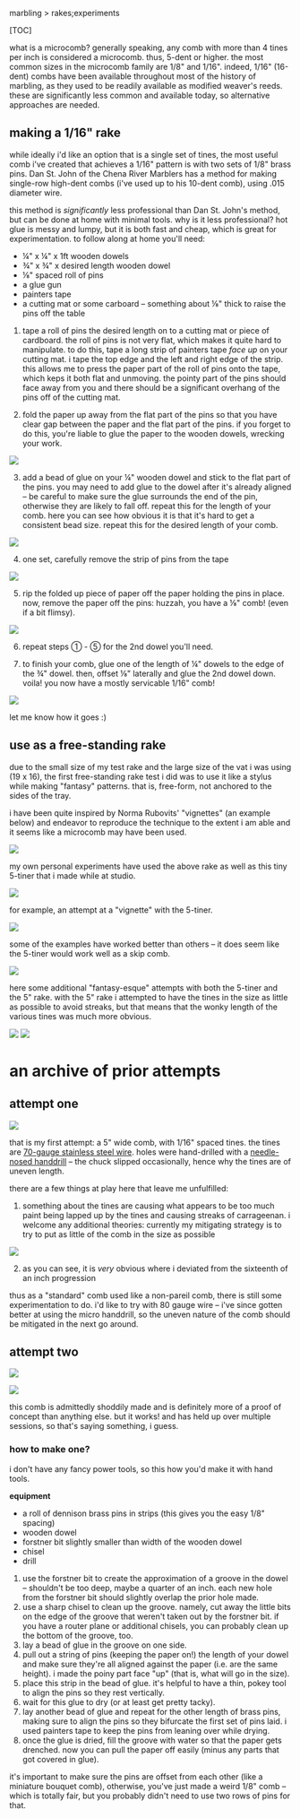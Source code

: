marbling > rakes;experiments

[TOC]

what is a microcomb? generally speaking, any comb with more than 4 tines per inch is considered a microcomb. thus, 5-dent or higher. the most common sizes in the microcomb family are 1/8" and 1/16". indeed, 1/16" (16-dent) combs have been available throughout most of the history of marbling, as they used to be readily available as modified weaver's reeds. these are significantly less common and available today, so alternative approaches are needed.

## making a 1/16" rake

while ideally i'd like an option that is a single set of tines, the most useful comb i've created that achieves a 1/16" pattern is with two sets of 1/8" brass pins. Dan St. John of the Chena River Marblers has a method for making single-row high-dent combs (i've used up to his 10-dent comb), using .015 diameter wire.

this method is _significantly_ less professional than Dan St. John's method, but can be done at home with minimal tools. why is it less professional? hot glue is messy and lumpy, but it is both fast and cheap, which is great for experimentation. to follow along at home you'll need:

- ¼" x ¼" x 1ft wooden dowels
- ¾" x ¾" x desired length wooden dowel
- ⅛" spaced roll of pins
- a glue gun
- painters tape
- a cutting mat or some carboard – something about ⅛" thick to raise the pins off the table

1. tape a roll of pins the desired length on to a cutting mat or piece of cardboard. the roll of pins is not very flat, which makes it quite hard to manipulate. to do this, tape a long strip of painters tape _face up_ on your cutting mat. i tape the top edge and the left and right edge of the strip. this allows me to press the paper part of the roll of pins onto the tape, which keps it both flat and unmoving. the pointy part of the pins should face away from you and there should be a significant overhang of the pins off of the cutting mat.

2. fold the paper up away from the flat part of the pins so that you have clear gap between the paper and the flat part of the pins. if you forget to do this, you're liable to glue the paper to the wooden dowels, wrecking your work.

<picture><source srcset='/images/microcomb-pins-1.avif' type='image/avif'/><source srcset='/images/microcomb-pins-1.jxl' type='image/jxl'/><source srcset='/images/microcomb-pins-1.webp' type='image/webp'/><img src='/images/microcomb-pins-1.jpg' loading='lazy'/></picture>

3. add a bead of glue on your ¼" wooden dowel and stick to the flat part of the pins. you may need to add glue to the dowel after it's already aligned – be careful to make sure the glue surrounds the end of the pin, otherwise they are likely to fall off. repeat this for the length of your comb. here you can see how obvious it is that it's hard to get a consistent bead size. repeat this for the desired length of your comb.

<picture><source srcset='/images/microcomb-pins-2.avif' type='image/avif'/><source srcset='/images/microcomb-pins-2.jxl' type='image/jxl'/><source srcset='/images/microcomb-pins-2.webp' type='image/webp'/><img src='/images/microcomb-pins-2.jpg' loading='lazy'/></picture>

4. one set, carefully remove the strip of pins from the tape

<picture><source srcset='/images/microcomb-pins-3.avif' type='image/avif'/><source srcset='/images/microcomb-pins-3.jxl' type='image/jxl'/><source srcset='/images/microcomb-pins-3.webp' type='image/webp'/><img src='/images/microcomb-pins-3.jpg' loading='lazy'/></picture>

5. rip the folded up piece of paper off the paper holding the pins in place. now, remove the paper off the pins: huzzah, you have a ⅛" comb! (even if a bit flimsy).

<picture><source srcset='/images/microcomb-pins-4.avif' type='image/avif'/><source srcset='/images/microcomb-pins-4.jxl' type='image/jxl'/><source srcset='/images/microcomb-pins-4.webp' type='image/webp'/><img src='/images/microcomb-pins-4.jpg' loading='lazy'/></picture>

6. repeat steps ① - ⑤ for the 2nd dowel you'll need.

7. to finish your comb, glue one of the length of ¼" dowels to the edge of the ¾" dowel. then, offset ⅛" laterally and glue the 2nd dowel down. voila! you now have a mostly servicable 1/16" comb!

<picture><source srcset='/images/microcomb-pins-5.avif' type='image/avif'/><source srcset='/images/microcomb-pins-5.jxl' type='image/jxl'/><source srcset='/images/microcomb-pins-5.webp' type='image/webp'/><img src='/images/microcomb-pins-5.jpg' loading='lazy'/></picture>

let me know how it goes :)

## use as a free-standing rake

due to the small size of my test rake and the large size of the vat i was using (19 x 16), the first free-standing rake test i did was to use it like a stylus while making "fantasy" patterns. that is, free-form, not anchored to the sides of the tray.

i have been quite inspired by Norma Rubovits' "vignettes" (an example below) and endeavor to reproduce the technique to the extent i am able and it seems like a microcomb may have been used.

<picture><source srcset='/images/marbling/norma_rubovits_example.avif' type='image/avif'/><source srcset='/images/marbling/norma_rubovits_example.jxl' type='image/jxl'/><source srcset='/images/marbling/norma_rubovits_example.webp' type='image/webp'/><img src='/images/marbling/norma_rubovits_example.jpg' loading='lazy'/></picture>

my own personal experiments have used the above rake as well as this tiny 5-tiner that i made while at studio.

<picture><source srcset='/images/marbling/microcomb_mini.avif' type='image/avif'/><source srcset='/images/marbling/microcomb_mini.jxl' type='image/jxl'/><source srcset='/images/marbling/microcomb_mini.webp' type='image/webp'/><img src='/images/marbling/microcomb_mini.jpg' loading='lazy'/></picture>

for example, an attempt at a "vignette" with the 5-tiner.

<picture><source srcset='/images/marbling/IMG_20221121_204952.avif' type='image/avif'/><source srcset='/images/marbling/IMG_20221121_204952.jxl' type='image/jxl'/><source srcset='/images/marbling/IMG_20221121_204952.webp' type='image/webp'/><img src='/images/marbling/IMG_20221121_204952.jpg' loading='lazy'/></picture>

some of the examples have worked better than others – it does seem like the 5-tiner would work well as a skip comb.

<picture><source srcset='/images/marbling/5_tine_skip.avif' type='image/avif'/><source srcset='/images/marbling/5_tine_skip.jxl' type='image/jxl'/><source srcset='/images/marbling/5_tine_skip.webp' type='image/webp'/><img src='/images/marbling/5_tine_skip.jpg' loading='lazy'/></picture>

here some additional "fantasy-esque" attempts with both the 5-tiner and the 5" rake. with the 5" rake i attempted to have the tines in the size as little as possible to avoid streaks, but that means that the wonky length of the various tines was much more obvious.

<picture><source srcset='/images/marbling/IMG_20221121_205030.avif' type='image/avif'/><source srcset='/images/marbling/IMG_20221121_205030.jxl' type='image/jxl'/><source srcset='/images/marbling/IMG_20221121_205030.webp' type='image/webp'/><img src='/images/marbling/IMG_20221121_205030.jpg' loading='lazy'/></picture>
<picture><source srcset='/images/marbling/IMG_20221121_205004.avif' type='image/avif'/><source srcset='/images/marbling/IMG_20221121_205004.jxl' type='image/jxl'/><source srcset='/images/marbling/IMG_20221121_205004.webp' type='image/webp'/><img src='/images/marbling/IMG_20221121_205004.jpg' loading='lazy'/></picture>

# an archive of prior attempts

## attempt one

<picture><source srcset='/images/marbling/microcomb_attempt_1.avif' type='image/avif'/><source srcset='/images/marbling/microcomb_attempt_1.jxl' type='image/jxl'/><source srcset='/images/marbling/microcomb_attempt_1.webp' type='image/webp'/><img src='/images/marbling/microcomb_attempt_1.jpg' loading='lazy'/></picture>

that is my first attempt: a 5" wide comb, with 1/16" spaced tines. the tines are [70-gauge stainless steel wire](https://www.mcmaster.com/catalog/128/4149). holes were hand-drilled with a [needle-nosed handdrill](https://www.micromark.com/Spiral-Push-Drill) – the chuck slipped occasionally, hence why the tines are of uneven length.

there are a few things at play here that leave me unfulfilled:

1) something about the tines are causing what appears to be too much paint being lapped up by the tines and causing streaks of carrageenan. i welcome any additional theories: currently my mitigating strategy is to try to put as little of the comb in the size as possible

<picture><source srcset='/images/marbling/sixteenth_inch_streaks.avif' type='image/avif'/><source srcset='/images/marbling/sixteenth_inch_streaks.jxl' type='image/jxl'/><source srcset='/images/marbling/sixteenth_inch_streaks.webp' type='image/webp'/><img src='/images/marbling/sixteenth_inch_streaks.jpg' loading='lazy'/></picture>

2) as you can see, it is _very_ obvious where i deviated from the sixteenth of an inch progression

thus as a "standard" comb used like a non-pareil comb, there is still some experimentation to do. i'd like to try with 80 gauge wire – i've since gotten better at using the micro handdrill, so the uneven nature of the comb should be mitigated in the next go around.

## attempt two

<picture><source srcset='/images/marbling/one_sixteenth_comb_1.avif' type='image/avif'/><source srcset='/images/marbling/one_sixteenth_comb_1.jxl' type='image/jxl'/><source srcset='/images/marbling/one_sixteenth_comb_1.webp' type='image/webp'/><img src='/images/marbling/one_sixteenth_comb_1.jpg' loading='lazy'/></picture>

<picture><source srcset='/images/marbling/one_sixteenth_comb_2.avif' type='image/avif'/><source srcset='/images/marbling/one_sixteenth_comb_2.jxl' type='image/jxl'/><source srcset='/images/marbling/one_sixteenth_comb_2.webp' type='image/webp'/><img src='/images/marbling/one_sixteenth_comb_2.jpg' loading='lazy'/></picture>

this comb is admittedly shoddily made and is definitely more of a proof of concept than anything else. but it works! and has held up over multiple sessions, so that's saying something, i guess.

### how to make one?

i don't have any fancy power tools, so this how you'd make it with hand tools.

**equipment**

- a roll of dennison brass pins in strips (this gives you the easy 1/8" spacing)
- wooden dowel
- forstner bit slightly smaller than width of the wooden dowel
- chisel
- drill

1. use the forstner bit to create the approximation of a groove in the dowel – shouldn't be too deep, maybe a quarter of an inch. each new hole from the forstner bit should slightly overlap the prior hole made.
2. use a sharp chisel to clean up the groove. namely, cut away the little bits on the edge of the groove that weren't taken out by the forstner bit. if you have a router plane or additional chisels, you can probably clean up the bottom of the groove, too.
3. lay a bead of glue in the groove on one side.
4. pull out a string of pins (keeping the paper on!) the length of your dowel and make sure they're all aligned against the paper (i.e. are the same height). i made the poiny part face "up" (that is, what will go in the size).
5. place this strip in the bead of glue. it's helpful to have a thin, pokey tool to align the pins so they rest vertically.
6. wait for this glue to dry (or at least get pretty tacky).
7. lay another bead of glue and repeat for the other length of brass pins, making sure to align the pins so they bifurcate the first set of pins laid. i used painters tape to keep the pins from leaning over while drying.
8. once the glue is dried, fill the groove with water so that the paper gets drenched. now you can pull the paper off easily (minus any parts that got covered in glue).

it's important to make sure the pins are offset from each other (like a miniature bouquet comb), otherwise, you've just made a weird 1/8" comb – which is totally fair, but you probably didn't need to use two rows of pins for that.
